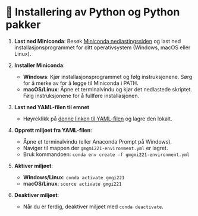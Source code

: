 # 📖 Installering av Python og Python pakker



1. **Last ned Miniconda**: Besøk [Miniconda nedlastingssiden](https://docs.conda.io/en/latest/miniconda.html) og last ned installasjonsprogrammet for ditt operativsystem (Windows, macOS eller Linux).

2. **Installer Miniconda**:
   - **Windows**: Kjør installasjonsprogrammet og følg instruksjonene. Sørg for å merke av for å legge til Miniconda i PATH.
   - **macOS/Linux**: Åpne et terminalvindu og kjør det nedlastede skriptet. Følg instruksjonene for å fullføre installasjonen.

3. **Last ned YAML-filen til emnet**
   - Høyreklikk på [denne linken til YAML-filen](https://raw.githubusercontent.com/haavardaagesen/gmgi221/main/content/gmgi221.yml) og lagre den lokalt.

4. **Opprett miljøet fra YAML-filen**:
   - Åpne et terminalvindu (eller Anaconda Prompt på Windows).
   - Naviger til mappen der `gmgmi221-environment.yml` er lagret.
   - Bruk kommandoen: `conda env create -f gmgmi221-environment.yml`

5. **Aktiver miljøet**:
   - **Windows/Linux**: `conda activate gmgi221`
   - **macOS/Linux**: `source activate gmgi221`

6. **Deaktiver miljøet**:
   - Når du er ferdig, deaktiver miljøet med `conda deactivate`.


